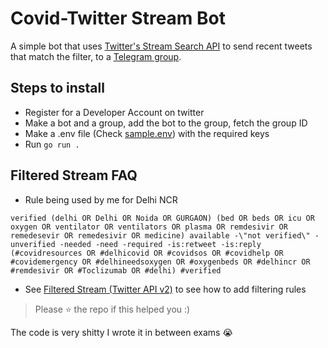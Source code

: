 # Covid-Twitter Stream Bot
A simple bot that uses [Twitter's Stream Search API](https://developer.twitter.com/en/docs/twitter-api/tweets/filtered-stream/quick-start) to send recent tweets that match the filter, to a [Telegram group](https://t.me/joinchat/Rx2aI5y42YtjOTA1).

## Steps to install
* Register for a Developer Account on twitter
* Make a bot and a group, add the bot to the group, fetch the group ID
* Make a .env file (Check [sample.env](.env.sample)) with the required keys
* Run `go run .`

## Filtered Stream FAQ
* Rule being used by me for Delhi NCR
```
verified (delhi OR Delhi OR Noida OR GURGAON) (bed OR beds OR icu OR oxygen OR ventilator OR ventilators OR plasma OR remdesivir OR remedesevir OR remedesivir OR medicine) available -\"not verified\" -unverified -needed -need -required -is:retweet -is:reply (#covidresources OR #delhicovid OR #covidsos OR #covidhelp OR #covidemergency OR #delhineedsoxygen OR #oxygenbeds OR #delhincr OR #remdesivir OR #Toclizumab OR #delhi) #verified
```
* See [Filtered Stream (Twitter API v2)](https://developer.twitter.com/en/docs/twitter-api/tweets/filtered-stream/introduction) to see how to add filtering rules



> Please ⭐ the repo if this helped you :)

The code is very shitty I wrote it in between exams 😭